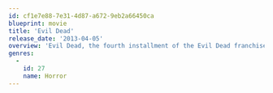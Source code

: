 ```yaml
---
id: cf1e7e88-7e31-4d87-a672-9eb2a66450ca
blueprint: movie
title: 'Evil Dead'
release_date: '2013-04-05'
overview: 'Evil Dead, the fourth installment of the Evil Dead franchise, serving as both a reboot and as a loose continuation of the series, features Mia, a young woman struggling with sobriety, heads to a remote cabin with a group of friends where the discovery of a Book of the Dead unwittingly summon up dormant demons which possess the youngsters one by one.'
genres:
  -
    id: 27
    name: Horror
---
```

